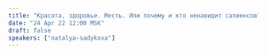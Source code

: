 ```yaml
---
title: "Красота, здоровье. Месть. Или почему и кто ненавидит сапиенсов? Антропологический детектив ч.2"
date: "24 Apr 22 12:00 MSK"
draft: false
speakers: ["natalya-sadykova"]
---
```

